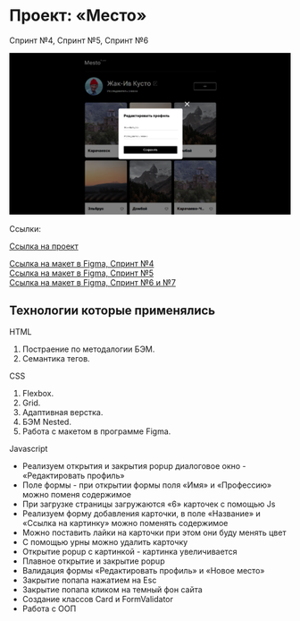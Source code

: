 <h1>Проект: «Место»</h1>

<p>Спринт №4, Спринт №5, Спринт №6</p>

<img src="https://github.com/NikitaPopovA/mesto/blob/main/images/main-avatar.png" alt="Место-аватар">

<p>Ссылки:</p>

<a href="https://nikitapopova.github.io/mesto/" target="_blank">Ссылка на проект</a>

<a href="https://www.figma.com/file/2cn9N9jSkmxD84oJik7xL7/JavaScript.-Sprint-4?node-id=0%3A1&t=iJ0Sl0goebIQUHDu-0" target="_blank">Ссылка на макет в Figma, Спринт №4</a> </br>
<a href="https://www.figma.com/file/bjyvbKKJN2naO0ucURl2Z0/JavaScript.-Sprint-5?node-id=0%3A1&t=7zbjRTWSREchaRfl-0" target="_blank">Ссылка на макет в Figma, Спринт №5</a> </br>
<a href="https://www.figma.com/file/kRVLKwYG3d1HGLvh7JFWRT/JavaScript.-Sprint-6?node-id=0-1&t=oUg5C1Yq0GsYJfz5-0" target="_blank">Ссылка на макет в Figma, Спринт №6 и №7</a> </br>

<h2>Технологии которые применялись</h2>

<p>HTML</p>
<ol>
  <li>Постраение по методалогии БЭМ.</li>
  <li>Семантика тегов.</li>
</ol>

<p>CSS</p>
<ol>
  <li>Flexbox.</li>
  <li>Grid.</li>
  <li>Адаптивная верстка.</li>
  <li>БЭМ Nested.</li>
  <li>Работа с макетом в программе Figma.</li>
</ol>

<p>Javascript</p>
<ul>
  <li>Реализуем открытия и закрытия popup диалоговое окно - «Редактировать профиль»</li>
  <li>Поле формы - при открытии формы поля «Имя» и «Профессию» можно поменя содержимое</li>
  <li>При загрузке страницы загружаются «6» карточек с помощью Js</li>
  <li>Реализуем форму добавления карточки, в поле «Название» и «Ссылка на картинку» можно поменять содержимое</li>
  <li>Можно поставить лайки на карточки при этом они буду менять цвет</li>
  <li>С помощью урны можно удалить карточку</li>
  <li>Открытие popup с картинкой - картинка увеличивается</li>
  <li>Плавное открытие и закрытие popup</li>
  <li>Валидация формы «Редактировать профиль» и «Новое место»</li>
  <li>Закрытие попапа нажатием на Esc</li>
  <li>Закрытие попапа кликом на темный фон сайта</li>
  <li>Создание классов Card и FormValidator</li>
  <li>Работа с ООП</li>
</ul>

